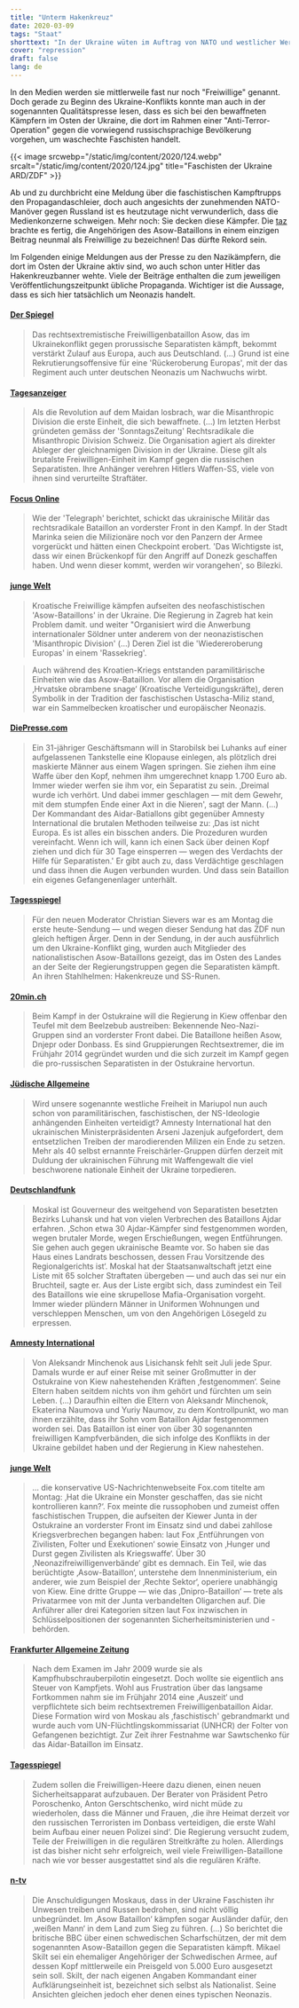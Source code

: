 ```yaml
---
title: "Unterm Hakenkreuz"
date: 2020-03-09
tags: "Staat"
shorttext: "In der Ukraine wüten im Auftrag von NATO und westlicher Wertegemeinschaft faschistische Bataillone."
cover: "repression"
draft: false
lang: de
---
```


In den Medien werden sie mittlerweile fast nur noch "Freiwillige" genannt. Doch gerade zu Beginn des Ukraine-Konflikts konnte man auch in der sogenannten Qualitätspresse lesen, dass es sich bei den bewaffneten Kämpfern im Osten der Ukraine, die dort im Rahmen einer "Anti-Terror-Operation" gegen die vorwiegend russischsprachige Bevölkerung vorgehen, um waschechte Faschisten handelt.

{{< image srcwebp="/static/img/content/2020/124.webp" srcalt="/static/img/content/2020/124.jpg" title="Faschisten der Ukraine ARD/ZDF" >}}

Ab und zu durchbricht eine Meldung über die faschistischen Kampftrupps den Propagandaschleier, doch auch angesichts der zunehmenden NATO-Manöver gegen Russland ist es heutzutage nicht verwunderlich, dass die Medienkonzerne schweigen. Mehr noch: Sie decken diese Kämpfer. Die [taz](http://blauerbote.com/2015/12/07/taz-verharmlost-nazi-kaempfer-als-idealistische-freiwillige/ "taz verharmlost Nazi-Kämpfer als idealistische Freiwillige") brachte es fertig, die Angehörigen des Asow-Bataillons in einem einzigen Beitrag neunmal als Freiwillige zu bezeichnen! Das dürfte Rekord sein.

Im Folgenden einige Meldungen aus der Presse zu den Nazikämpfern, die dort im Osten der Ukraine aktiv sind, wo auch schon unter Hitler das Hakenkreuzbanner wehte. Viele der Beiträge enthalten die zum jeweiligen Veröffentlichungszeitpunkt übliche Propaganda. Wichtiger ist die Aussage, dass es sich hier tatsächlich um Neonazis handelt.

#### [Der Spiegel](http://blauerbote.com/2018/09/06/spiegel-2500-europaeische-nazis-kaempfen-in-der-ukraine-der-spiegel-vergisst-zu-erwaehnen-dass-die-nato-eng-mit-den-nazis-zusammenarbeitet/ "2500 europäische Nazis kämpfen in der Ukraine")

> Das rechtsextremistische Freiwilligenbataillon Asow, das im Ukrainekonflikt gegen prorussische Separatisten kämpft, bekommt verstärkt Zulauf aus Europa, auch aus Deutschland. (...) Grund ist eine Rekrutierungsoffensive für eine 'Rückeroberung Europas', mit der das Regiment auch unter deutschen Neonazis um Nachwuchs wirbt.

#### [Tagesanzeiger](https://www.tagesanzeiger.ch/ausland/europa/Schweizer-Neonazis-liefern-Geld-in-die-Ostukraine/story/13160853 "Schweizer Neonazis liefern Geld in die Ostukraine")

> Als die Revolution auf dem Maidan losbrach, war die Misanthropic Division die erste Einheit, die sich bewaffnete. (...) Im letzten Herbst gründeten gemäss der 'SonntagsZeitung' Rechtsradikale die Misanthropic Division Schweiz. Die Organisation agiert als direkter Ableger der gleichnamigen Division in der Ukraine. Diese gilt als brutalste Freiwilligen-Einheit im Kampf gegen die russischen Separatisten. Ihre Anhänger verehren Hitlers Waffen-SS, viele von ihnen sind verurteilte Straftäter.

#### [Focus Online](https://www.focus.de/politik/ausland/das-bataillon-asow-schmutziger-kampf-in-der-ukraine-neonazis-im-dienst-der-regierung_id_4058717.html "Schmutziger Kampf in der Ukraine: Neonazis im Dienst der Regierung")

> Wie der 'Telegraph' berichtet, schickt das ukrainische Militär das rechtsradikale Bataillon an vorderster Front in den Kampf. In der Stadt Marinka seien die Milizionäre noch vor den Panzern der Armee vorgerückt und hätten einen Checkpoint erobert. 'Das Wichtigste ist, dass wir einen Brückenkopf für den Angriff auf Donezk geschaffen haben. Und wenn dieser kommt, werden wir vorangehen', so Bilezki.

#### [junge Welt](https://www.jungewelt.de/loginFailed.php?ref=/artikel/257066.s%C3%B6ldner-und-veteranen.html "Söldner und Veteranen")

> Kroatische Freiwillige kämpfen aufseiten des neofaschistischen 'Asow-Bataillons' in der Ukraine. Die Regierung in Zagreb hat kein Problem damit. und weiter "Organisiert wird die Anwerbung internationaler Söldner unter anderem von der neonazistischen 'Misanthropic Division' (...) Deren Ziel ist die 'Wiedereroberung Europas' in einem 'Rassekrieg'.

> Auch während des Kroatien-Kriegs entstanden paramilitärische Einheiten wie das Asow-Bataillon. Vor allem die Organisation ‚Hrvatske obrambene snage‘ (Kroatische Verteidigungskräfte), deren Symbolik in der Tradition der faschistischen Ustascha-Miliz stand, war ein Sammelbecken kroatischer und europäischer Neonazis.

#### [DiePresse.com](https://www.diepresse.com/3866833/die-kriegsverbrechen-des-kiew-treuen-aidar-bataillons "Die Kriegsverbrechen des Kiew-treuen Aidar-Bataillons")

> Ein 31-jähriger Geschäftsmann will in Starobilsk bei Luhanks auf einer aufgelassenen Tankstelle eine Klopause einlegen, als plötzlich drei maskierte Männer aus einem Wagen springen. Sie ziehen ihm eine Waffe über den Kopf, nehmen ihm umgerechnet knapp 1.700 Euro ab. Immer wieder werfen sie ihm vor, ein Separatist zu sein. ‚Dreimal wurde ich verhört. Und dabei immer geschlagen — mit dem Gewehr, mit dem stumpfen Ende einer Axt in die Nieren', sagt der Mann. (...) Der Kommandant des Aidar-Batiallons gibt gegenüber Amnesty International die brutalen Methoden teilweise zu: ‚Das ist nicht Europa. Es ist alles ein bisschen anders. Die Prozeduren wurden vereinfacht. Wenn ich will, kann ich einen Sack über deinen Kopf ziehen und dich für 30 Tage einsperren — wegen des Verdachts der Hilfe für Separatisten.' Er gibt auch zu, dass Verdächtige geschlagen und dass ihnen die Augen verbunden wurden. Und dass sein Bataillon ein eigenes Gefangenenlager unterhält.

#### [Tagesspiegel](https://www.tagesspiegel.de/gesellschaft/medien/ukraine-konflikt-im-zdf-hakenkreuz-und-ss-rune-protest-von-zuschauern/10685462.html "Hakenkreuz und SS-Rune - Protest von Zuschauern")

> Für den neuen Moderator Christian Sievers war es am Montag die erste heute-Sendung — und wegen dieser Sendung hat das ZDF nun gleich heftigen Ärger. Denn in der Sendung, in der auch ausführlich um den Ukraine-Konflikt ging, wurden auch Mitglieder des nationalistischen Asow-Bataillons gezeigt, das im Osten des Landes an der Seite der Regierungstruppen gegen die Separatisten kämpft. An ihren Stahlhelmen: Hakenkreuze und SS-Runen.

#### [20min.ch](https://www.20min.ch/ausland/dossier/ukraine/story/Ukraine-setzt-Neo-Nazis-gegen-Separatisten-ein-23925388 "Kampf in der Ukraine")

> Beim Kampf in der Ostukraine will die Regierung in Kiew offenbar den Teufel mit dem Beelzebub austreiben: Bekennende Neo-Nazi-Gruppen sind an vorderster Front dabei. Die Bataillone heißen Asow, Dnjepr oder Donbass. Es sind Gruppierungen Rechtsextremer, die im Frühjahr 2014 gegründet wurden und die sich zurzeit im Kampf gegen die pro-russischen Separatisten in der Ostukraine hervortun.

#### [Jüdische Allgemeine](https://www.juedische-allgemeine.de/politik/ukraine-mit-nazis-gegen-putin/ "Ukraine: Mit Nazis gegen Putin")

> Wird unsere sogenannte westliche Freiheit in Mariupol nun auch schon von paramilitärischen, faschistischen, der NS-Ideologie anhängenden Einheiten verteidigt? Amnesty International hat den ukrainischen Ministerpräsidenten Arseni Jazenjuk aufgefordert, dem entsetzlichen Treiben der marodierenden Milizen ein Ende zu setzen. Mehr als 40 selbst ernannte Freischärler-Gruppen dürfen derzeit mit Duldung der ukrainischen Führung mit Waffengewalt die viel beschworene nationale Einheit der Ukraine torpedieren.

#### [Deutschlandfunk](https://www.deutschlandfunk.de/ukraine-wachsende-kritik-an-freiwilligen-bataillonen.795.de.html?dram:article_id=322212 "Wachsende Kritik an Freiwilligen-Bataillonen")

> Moskal ist Gouverneur des weitgehend von Separatisten besetzten Bezirks Luhansk und hat von vielen Verbrechen des Bataillons Ajdar erfahren. ‚Schon etwa 30 Ajdar-Kämpfer sind festgenommen worden, wegen brutaler Morde, wegen Erschießungen, wegen Entführungen. Sie gehen auch gegen ukrainische Beamte vor. So haben sie das Haus eines Landrats beschossen, dessen Frau Vorsitzende des Regionalgerichts ist‘. Moskal hat der Staatsanwaltschaft jetzt eine Liste mit 65 solcher Straftaten übergeben — und auch das sei nur ein Bruchteil, sagte er. Aus der Liste ergibt sich, dass zumindest ein Teil des Bataillons wie eine skrupellose Mafia-Organisation vorgeht. Immer wieder plündern Männer in Uniformen Wohnungen und verschleppen Menschen, um von den Angehörigen Lösegeld zu erpressen.

#### [Amnesty International](https://www.amnesty.de/urgent-action/ua-297-2014/zivilist-verschwunden "ZIVILIST \"VERSCHWUNDEN\"")

> Von Aleksandr Minchenok aus Lisichansk fehlt seit Juli jede Spur. Damals wurde er auf einer Reise mit seiner Großmutter in der Ostukraine von Kiew nahestehenden Kräften ‚festgenommen‘. Seine Eltern haben seitdem nichts von ihm gehört und fürchten um sein Leben. (...) Daraufhin eilten die Eltern von Aleksandr Minchenok, Ekaterina Naumova und Yuriy Naumov, zu dem Kontrollpunkt, wo man ihnen erzählte, dass ihr Sohn vom Bataillon Ajdar festgenommen worden sei. Das Bataillon ist einer von über 30 sogenannten freiwilligen Kampfverbänden, die sich infolge des Konflikts in der Ukraine gebildet haben und der Regierung in Kiew nahestehen.

#### [junge Welt](https://www.jungewelt.de/loginFailed.php?ref=/artikel/257040.mediale-deeskalation.html "Mediale Deeskalation? Berichte über Neonazis in Ukraine")

> ... die konservative US-Nachrichtenwebseite Fox.com titelte am Montag: ‚Hat die Ukraine ein Monster geschaffen, das sie nicht kontrollieren kann?‘. Fox meinte die russophoben und zumeist offen faschistischen Truppen, die aufseiten der Kiewer Junta in der Ostukraine an vorderster Front im Einsatz sind und dabei zahllose Kriegsverbrechen begangen haben: laut Fox ‚Entführungen von Zivilisten, Folter und Exekutionen‘ sowie Einsatz von ‚Hunger und Durst gegen Zivilisten als Kriegswaffe‘. Über 30 ‚Neonazifreiwilligenverbände‘ gibt es demnach. Ein Teil, wie das berüchtigte ‚Asow-Bataillon‘, unterstehe dem Innenministerium, ein anderer, wie zum Beispiel der ‚Rechte Sektor‘, operiere unabhängig von Kiew. Eine dritte Gruppe — wie das ‚Dnipro-Bataillon‘ — trete als Privatarmee von mit der Junta verbandelten Oligarchen auf. Die Anführer aller drei Kategorien sitzen laut Fox inzwischen in Schlüsselpositionen der sogenannten Sicherheitsministerien und -behörden.

#### [Frankfurter Allgemeine Zeitung](https://www.faz.net/aktuell/politik/gefangenenaustausch-ukrainische-kampfpilotin-sawtschenko-frei-14252411.html "Ukrainische Kampfpilotin Sawtschenko frei")

> Nach dem Examen im Jahr 2009 wurde sie als Kampfhubschrauberpilotin eingesetzt. Doch wollte sie eigentlich ans Steuer von Kampfjets. Wohl aus Frustration über das langsame Fortkommen nahm sie im Frühjahr 2014 eine ‚Auszeit‘ und verpflichtete sich beim rechtsextremen Freiwilligenbataillon Aidar. Diese Formation wird von Moskau als ‚faschistisch' gebrandmarkt und wurde auch vom UN-Flüchtlingskommissariat (UNHCR) der Folter von Gefangenen bezichtigt. Zur Zeit ihrer Festnahme war Sawtschenko für das Aidar-Bataillon im Einsatz.

#### [Tagesspiegel](https://www.tagesspiegel.de/politik/irregulaere-kaempfer-in-der-ukraine-zu-den-waffen/10284478.html "Irreguläre Kämpfer in der Ukraine - Zu den Waffen")

> Zudem sollen die Freiwilligen-Heere dazu dienen, einen neuen Sicherheitsapparat aufzubauen. Der Berater von Präsident Petro Poroschenko, Anton Gerschtschenko, wird nicht müde zu wiederholen, dass die Männer und Frauen, ‚die ihre Heimat derzeit vor den russischen Terroristen im Donbass verteidigen, die erste Wahl beim Aufbau einer neuen Polizei sind‘. Die Regierung versucht zudem, Teile der Freiwilligen in die regulären Streitkräfte zu holen. Allerdings ist das bisher nicht sehr erfolgreich, weil viele Freiwilligen-Bataillone nach wie vor besser ausgestattet sind als die regulären Kräfte.

#### [n-tv](https://www.n-tv.de/politik/Kiews-Problem-in-den-eigenen-Reihen-article13305646.html "Rechte Söldner in Ukraine - Kiews Problem in den eigenen Reihen")

> Die Anschuldigungen Moskaus, dass in der Ukraine Faschisten ihr Unwesen treiben und Russen bedrohen, sind nicht völlig unbegründet. Im ‚Asow Bataillon‘ kämpfen sogar Ausländer dafür, den ‚weißen Mann‘ in dem Land zum Sieg zu führen. (...) So berichtet die britische BBC über einen schwedischen Scharfschützen, der mit dem sogenannten Asow-Bataillon gegen die Separatisten kämpft. Mikael Skilt sei ein ehemaliger Angehöriger der Schwedischen Armee, auf dessen Kopf mittlerweile ein Preisgeld von 5.000 Euro ausgesetzt sein soll. Skilt, der nach eigenen Angaben Kommandant einer Aufklärungseinheit ist, bezeichnet sich selbst als Nationalist. Seine Ansichten gleichen jedoch eher denen eines typischen Neonazis.
